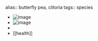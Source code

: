 alias:: butterfly pea, clitoria
tags:: species

- ![image](https://peach-geographical-bat-397.mypinata.cloud/ipfs/QmREQuuaYEx3qot3S7ZxpeaoBFRbFa2oqR6tZjKiikjGj3)
- ![image](https://peach-geographical-bat-397.mypinata.cloud/ipfs/QmeaadEqqceNUiZhAxuo6588BmVmzcuXm9JTWPrXUXhsWs)
-
- [[health]]